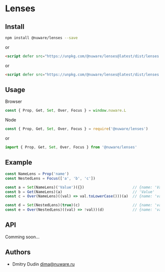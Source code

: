 # Lenses

## Install

```bash
npm install @nuware/lenses --save
```

or

```html
<script defer src="https://unpkg.com/@nuware/lenses@latest/dist/lenses.umd.js"></script>
```

or

```html
<script defer src="https://unpkg.com/@nuware/lenses@latest/dist/lenses.min.js"></script>
```

## Usage

Browser

```javascript
const { Prop, Get, Set, Over, Focus } = window.nuware.L
```

Node

```javascript
const { Prop, Get, Set, Over, Focus } = require('@nuware/lenses')
```

or

```javascript
import { Prop, Get, Set, Over, Focus } from '@nuware/lenses'
```

## Example

```javascript
const NameLens = Prop('name')
const NestedLens = Focus(['a', 'b', 'c'])

const a = Set(NameLens)('Value')({})                      // {name: 'Value'}
const b = Get(NameLens)(a)                                // 'Value'
const c = Over(NameLens)((val) => val.toLowerCase()))(a)  // {name: 'value'}

const d = Set(NestedLens)(true)(c)                        // {name: 'value', a: {b: {c: true}}}
const e = Over(NestedLens)((val) => !val))(d)             // {name: 'value', a: {b: {c: false}}}
```

## API

Comming soon...


## Authors

* Dmitry Dudin <dima@nuware.ru>
